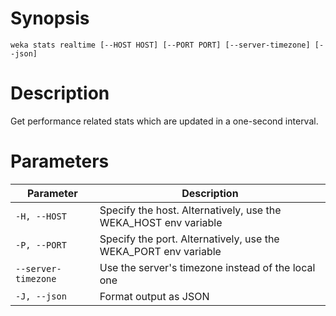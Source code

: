 # Synopsis

```weka stats realtime [--HOST HOST] [--PORT PORT] [--server-timezone] [--json]```

# Description

Get performance related stats which are updated in a one-second interval.

# Parameters

| Parameter | Description |
| --------- | ----------- |
| `-H, --HOST` | Specify the host. Alternatively, use the WEKA_HOST env variable |
| `-P, --PORT` | Specify the port. Alternatively, use the WEKA_PORT env variable |
| `--server-timezone` | Use the server's timezone instead of the local one |
| `-J, --json` | Format output as JSON |
